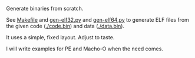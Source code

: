 Generate binaries from scratch.

See [Makefile](./Makefile) and [gen-elf32.py](gen-elf32.py) and [gen-elf64.py](gen-elf32.py) to generate ELF files from the given code ([./code.bin](./code.bin)) and data ([./data.bin](./data.bin)).

It uses a simple, fixed layout. Adjust to taste.

I will write examples for PE and Macho-O when the need comes.
